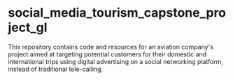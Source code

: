 # social_media_tourism_capstone_project_gl
This repository contains code and resources for an aviation company's project aimed at targeting potential customers for their domestic and international trips using digital advertising on a social networking platform, instead of traditional tele-calling,
